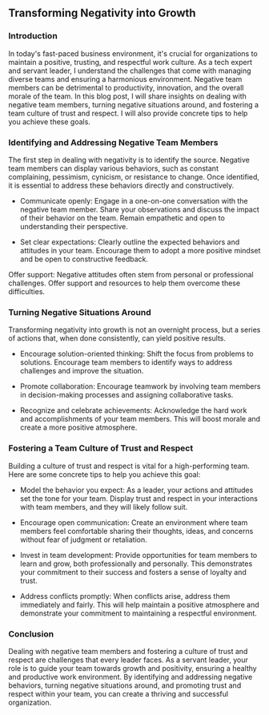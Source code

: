 ## Transforming Negativity into Growth

### Introduction

In today's fast-paced business environment, it's crucial for organizations to maintain a positive, trusting, and respectful work culture. As a tech expert and servant leader, I understand the challenges that come with managing diverse teams and ensuring a harmonious environment. Negative team members can be detrimental to productivity, innovation, and the overall morale of the team. In this blog post, I will share insights on dealing with negative team members, turning negative situations around, and fostering a team culture of trust and respect. I will also provide concrete tips to help you achieve these goals.

### Identifying and Addressing Negative Team Members
The first step in dealing with negativity is to identify the source. Negative team members can display various behaviors, such as constant complaining, pessimism, cynicism, or resistance to change. Once identified, it is essential to address these behaviors directly and constructively.

- Communicate openly: Engage in a one-on-one conversation with the negative team member. Share your observations and discuss the impact of their behavior on the team. Remain empathetic and open to understanding their perspective.

- Set clear expectations: Clearly outline the expected behaviors and attitudes in your team. Encourage them to adopt a more positive mindset and be open to constructive feedback.

Offer support: Negative attitudes often stem from personal or professional challenges. Offer support and resources to help them overcome these difficulties.

### Turning Negative Situations Around
Transforming negativity into growth is not an overnight process, but a series of actions that, when done consistently, can yield positive results.

- Encourage solution-oriented thinking: Shift the focus from problems to solutions. Encourage team members to identify ways to address challenges and improve the situation.

- Promote collaboration: Encourage teamwork by involving team members in decision-making processes and assigning collaborative tasks.

- Recognize and celebrate achievements: Acknowledge the hard work and accomplishments of your team members. This will boost morale and create a more positive atmosphere.

### Fostering a Team Culture of Trust and Respect
Building a culture of trust and respect is vital for a high-performing team. Here are some concrete tips to help you achieve this goal:

- Model the behavior you expect: As a leader, your actions and attitudes set the tone for your team. Display trust and respect in your interactions with team members, and they will likely follow suit.

- Encourage open communication: Create an environment where team members feel comfortable sharing their thoughts, ideas, and concerns without fear of judgment or retaliation.

- Invest in team development: Provide opportunities for team members to learn and grow, both professionally and personally. This demonstrates your commitment to their success and fosters a sense of loyalty and trust.

- Address conflicts promptly: When conflicts arise, address them immediately and fairly. This will help maintain a positive atmosphere and demonstrate your commitment to maintaining a respectful environment.

### Conclusion

Dealing with negative team members and fostering a culture of trust and respect are challenges that every leader faces. As a servant leader, your role is to guide your team towards growth and positivity, ensuring a healthy and productive work environment. By identifying and addressing negative behaviors, turning negative situations around, and promoting trust and respect within your team, you can create a thriving and successful organization.